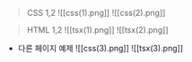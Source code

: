 
> CSS 1,2
![[css(1).png]]
![[css(2).png]]



> HTML 1,2
![[tsx(1).png]]
![[tsx(2).png]]




- 다른 페이지 예제
![[css(3).png]]
![[tsx(3).png]]